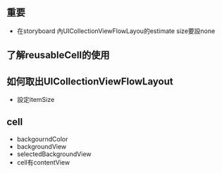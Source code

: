 ## 重要 
- 在storyboard 內UICollectionViewFlowLayou的estimate size要設none

## 了解reusableCell的使用

## 如何取出UICollectionViewFlowLayout
- 設定itemSize

## cell

- backgourndColor
- backgroundView
- selectedBackgroundView
- cell有contentView

